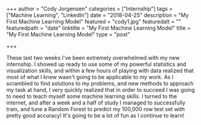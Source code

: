 +++
author = "Cody Jorgensen"
categories = ["Internship"]
tags = ["Machine Learning", "LinkedIn"]
date = "2018-04-25"
description = "My First Machine Learning Model"
featured = "cody1.jpg"
featuredalt = ""
featuredpath = "date"
linktitle = "My First Machine Learning Model"
title = "My First Machine Learning Model"
type = "post"

+++

These last two weeks I've been extremely overwhelmed with my new internship. I showed up ready to use some of my powerful statistics and visualization skills, and within a few hours of playing with data realized that most of what I knew wasn't going to be applicable to my work. As I scrambled to find solutions to my problems, and new methods to approach my task at hand, I very quickly realized that in order to succeed I was going to need to teach myself some machine learning skills. I turned to the internet, and after a week and a half of study I managed to successfully train, and tune a Random Forest to predict my 100,000 row test set with pretty good accuracy! It's going to be a lot of fun as I continue to learn!